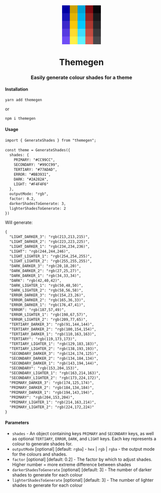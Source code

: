 <p align="center">
  <img src="/assets/logo.png" height=128px width=128px />
</p>
<h1 align="center">Themegen</h1>
<h3 align="center">Easily generate colour shades for a theme</h3>

#### Installation

```
yarn add themegen
```

or

```
npm i themegen
```

#### Usage

```(typescript)
import { GenerateShades } from "themegen";

const theme = GenerateShades({
  shades: {
    PRIMARY: "#CC99CC",
    SECONDARY: "#99CC99",
    TERTIARY: "#77ADAD",
    ERROR: "#BB3931",
    DARK: "#2A282A",
    LIGHT: "#F4F4F6"
  },
  outputMode: "rgb",
  factor: 0.2,
  darkerShadesToGenerate: 3,
  lighterShadesToGenerate: 2
})
```

Will generate:

```(json)
{
  "LIGHT_DARKER_3": "rgb(213,213,215)",
  "LIGHT_DARKER_2": "rgb(223,223,225)",
  "LIGHT_DARKER_1": "rgb(234,234,236)",
  "LIGHT": "rgb(244,244,246)",
  "LIGHT_LIGHTER_1": "rgb(254,254,255)",
  "LIGHT_LIGHTER_2": "rgb(255,255,255)",
  "DARK_DARKER_3": "rgb(20,18,20)",
  "DARK_DARKER_2": "rgb(27,25,27)",
  "DARK_DARKER_1": "rgb(34,33,34)",
  "DARK": "rgb(42,40,42)",
  "DARK_LIGHTER_1": "rgb(50,48,50)",
  "DARK_LIGHTER_2": "rgb(58,56,58)",
  "ERROR_DARKER_3": "rgb(154,23,26)",
  "ERROR_DARKER_2": "rgb(165,36,33)",
  "ERROR_DARKER_1": "rgb(176,47,41)",
  "ERROR": "rgb(187,57,49)",
  "ERROR_LIGHTER_1": "rgb(198,67,57)",
  "ERROR_LIGHTER_2": "rgb(209,77,65)",
  "TERTIARY_DARKER_3": "rgb(91,144,144)",
  "TERTIARY_DARKER_2": "rgb(100,154,154)",
  "TERTIARY_DARKER_1": "rgb(110,163,163)",
  "TERTIARY": "rgb(119,173,173)",
  "TERTIARY_LIGHTER_1": "rgb(129,183,183)",
  "TERTIARY_LIGHTER_2": "rgb(138,193,193)",
  "SECONDARY_DARKER_3": "rgb(124,174,125)",
  "SECONDARY_DARKER_2": "rgb(134,184,134)",
  "SECONDARY_DARKER_1": "rgb(143,194,144)",
  "SECONDARY": "rgb(153,204,153)",
  "SECONDARY_LIGHTER_1": "rgb(163,214,163)",
  "SECONDARY_LIGHTER_2": "rgb(173,224,172)",
  "PRIMARY_DARKER_3": "rgb(174,125,174)",
  "PRIMARY_DARKER_2": "rgb(184,134,184)",
  "PRIMARY_DARKER_1": "rgb(194,143,194)",
  "PRIMARY": "rgb(204,153,204)",
  "PRIMARY_LIGHTER_1": "rgb(214,163,214)",
  "PRIMARY_LIGHTER_2": "rgb(224,172,224)"
}
```

#### Parameters

- `shades` - An object containing keys `PRIMARY` and `SECONDARY` keys, as well as optional `TERTIARY`, `ERROR`, `DARK`, and `LIGHT` keys. Each key represents a colour to generate shades for.
- `outputMode` [optional] [default: `rgba`] - `hex` | `rgb` | `rgba` - the output mode for the colours and shades.
- `factor` [optional] [default: 0.2] - The factor by which to adjust shades. Higher number = more extreme difference between shades
- `darkerShadesToGenerate` [optional] [default: 3] - The number of darker shades to generate for each colour
- `lighterShadesToGenerate` [optional] [default: 3] - The number of lighter shades to generate for each colour
